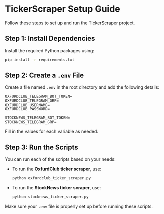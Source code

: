 # TickerScraper Setup Guide

Follow these steps to set up and run the TickerScraper project.

## Step 1: Install Dependencies

Install the required Python packages using:

```bash
pip install -r requirements.txt
```

## Step 2: Create a `.env` File

Create a file named `.env` in the root directory and add the following details:

```plaintext
OXFURDCLUB_TELEGRAM_BOT_TOKEN=
OXFURDCLUB_TELEGRAM_GRP=
OXFURDCLUB_USERNAME=
OXFURDCLUB_PASSWORD=

STOCKNEWS_TELEGRAM_BOT_TOKEN=
STOCKNEWS_TELEGRAM_GRP=
```

Fill in the values for each variable as needed.

## Step 3: Run the Scripts

You can run each of the scripts based on your needs:

- To run the **OxfurdClub ticker scraper**, use:
  ```bash
  python oxfurdclub_ticker_scraper.py
  ```

- To run the **StockNews ticker scraper**, use:
  ```bash
  python stocknews_ticker_scraper.py
  ```

Make sure your `.env` file is properly set up before running these scripts.
